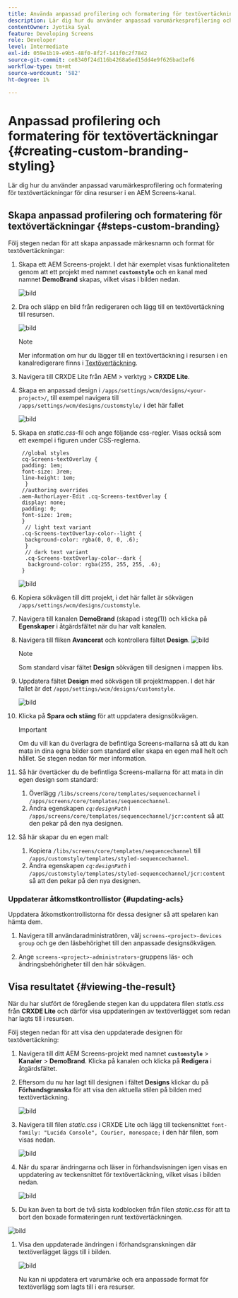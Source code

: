 ```yaml
---
title: Använda anpassad profilering och formatering för textövertäckningar
description: Lär dig hur du använder anpassad varumärkesprofilering och formatering för textövertäckningar som tillämpas på resurser i en AEM Screens-kanal.
contentOwner: Jyotika Syal
feature: Developing Screens
role: Developer
level: Intermediate
exl-id: 059e1b19-e9b5-48f0-8f2f-141f0c2f7842
source-git-commit: ce8340f24d116b4268a6ed15dd4e9f626bad1ef6
workflow-type: tm+mt
source-wordcount: '582'
ht-degree: 1%

---
```


# Anpassad profilering och formatering för textövertäckningar {#creating-custom-branding-styling}

Lär dig hur du använder anpassad varumärkesprofilering och formatering för textövertäckningar för dina resurser i en AEM Screens-kanal.

## Skapa anpassad profilering och formatering för textövertäckningar {#steps-custom-branding}

Följ stegen nedan för att skapa anpassade märkesnamn och format för textövertäckningar:

1. Skapa ett AEM Screens-projekt. I det här exemplet visas funktionaliteten genom att ett projekt med namnet **`customstyle`** och en kanal med namnet **DemoBrand** skapas, vilket visas i bilden nedan.

   ![bild](/help/user-guide/assets/custom-brand/custom-brand1.png)

1. Dra och släpp en bild från redigeraren och lägg till en textövertäckning till resursen.

   ![bild](/help/user-guide/assets/custom-brand/custom-brand2.png)

   >[!NOTE]
   >Mer information om hur du lägger till en textövertäckning i resursen i en kanalredigerare finns i [Textövertäckning](/help/user-guide/text-overlay.md).

1. Navigera till CRXDE Lite från AEM > verktyg > **CRXDE Lite**.

1. Skapa en anpassad design i `/apps/settings/wcm/designs/<your-project>/`, till exempel navigera till `/apps/settings/wcm/designs/customstyle/` i det här fallet

   ![bild](/help/user-guide/assets/custom-brand/custom-brand3.png)

1. Skapa en *static.css*-fil och ange följande css-regler. Visas också som ett exempel i figuren under CSS-reglerna.

   ```shell
    //global styles
    cq-Screens-textOverlay {
    padding: 1em;
    font-size: 3rem;
    line-height: 1em;
     }
    //authoring overrides
   .aem-AuthorLayer-Edit .cq-Screens-textOverlay {
    display: none;
    padding: 0;
    font-size: 1rem;
    }
     // light text variant
    .cq-Screens-textOverlay-color--light {
     background-color: rgba(0, 0, 0, .6);
     }
     // dark text variant
     .cq-Screens-textOverlay-color--dark {
      background-color: rgba(255, 255, 255, .6);
    }
   ```

   ![bild](/help/user-guide/assets/custom-brand/custom-brand4.png)

1. Kopiera sökvägen till ditt projekt, i det här fallet är sökvägen `/apps/settings/wcm/designs/customstyle`.

1. Navigera till kanalen **DemoBrand** (skapad i steg(1)) och klicka på **Egenskaper** i åtgärdsfältet när du har valt kanalen.

1. Navigera till fliken **Avancerat** och kontrollera fältet **Design**.
   ![bild](/help/user-guide/assets/custom-brand/custom-brand5.png)

   >[!NOTE]
   >Som standard visar fältet **Design** sökvägen till designen i mappen libs.

1. Uppdatera fältet **Design** med sökvägen till projektmappen. I det här fallet är det `/apps/settings/wcm/designs/customstyle`.

   ![bild](/help/user-guide/assets/custom-brand/custom-brand6.png)

1. Klicka på **Spara och stäng** för att uppdatera designsökvägen.

   >[!IMPORTANT]
   >Om du vill kan du överlagra de befintliga Screens-mallarna så att du kan mata in dina egna bilder som standard eller skapa en egen mall helt och hållet. Se stegen nedan för mer information.

1. Så här övertäcker du de befintliga Screens-mallarna för att mata in din egen design som standard:

   1. Överlägg `/libs/screens/core/templates/sequencechannel` i `/apps/screens/core/templates/sequencechannel`.
   1. Ändra egenskapen *`cq:designPath`* i `/apps/screens/core/templates/sequencechannel/jcr:content` så att den pekar på den nya designen.

1. Så här skapar du en egen mall:
   1. Kopiera `/libs/screens/core/templates/sequencechannel` till `/apps/customstyle/templates/styled-sequencechannel`.
   1. Ändra egenskapen *`cq:designPath`* i `/apps/customstyle/templates/styled-sequencechannel/jcr:content` så att den pekar på den nya designen.


### Uppdaterar åtkomstkontrollistor {#updating-acls}

Uppdatera åtkomstkontrollistorna för dessa designer så att spelaren kan hämta dem.

1. Navigera till användaradministratören, välj `screens-<project>-devices group` och ge den läsbehörighet till den anpassade designsökvägen.

1. Ange `screens-<project>-administrators`-gruppens läs- och ändringsbehörigheter till den här sökvägen.

## Visa resultatet {#viewing-the-result}

När du har slutfört de föregående stegen kan du uppdatera filen *statis.css* från **CRXDE Lite** och därför visa uppdateringen av textöverlägget som redan har lagts till i resursen.

Följ stegen nedan för att visa den uppdaterade designen för textövertäckning:

1. Navigera till ditt AEM Screens-projekt med namnet **`customstyle`** > **Kanaler** > **DemoBrand**. Klicka på kanalen och klicka på **Redigera** i åtgärdsfältet.

1. Eftersom du nu har lagt till designen i fältet **Designs** klickar du på **Förhandsgranska** för att visa den aktuella stilen på bilden med textövertäckning.

   ![bild](/help/user-guide/assets/custom-brand/custom-brand7.png)

1. Navigera till filen *static.css* i CRXDE Lite och lägg till teckensnittet `font-family: "Lucida Console", Courier, monospace;` i den här filen, som visas nedan.

   ![bild](/help/user-guide/assets/custom-brand/custom-brand8.png)

1. När du sparar ändringarna och läser in förhandsvisningen igen visas en uppdatering av teckensnittet för textövertäckning, vilket visas i bilden nedan.

   ![bild](/help/user-guide/assets/custom-brand/custom-brand9.png)

1. Du kan även ta bort de två sista kodblocken från filen *static.css* för att ta bort den boxade formateringen runt textövertäckningen.

![bild](/help/user-guide/assets/custom-brand/custom-brand10.png)

1. Visa den uppdaterade ändringen i förhandsgranskningen där textöverlägget läggs till i bilden.

   ![bild](/help/user-guide/assets/custom-brand/custom-brand11.png)

   Nu kan ni uppdatera ert varumärke och era anpassade format för textöverlägg som lagts till i era resurser.
